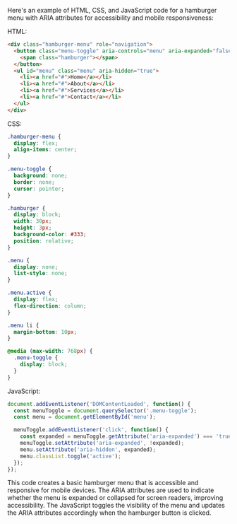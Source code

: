 Here's an example of HTML, CSS, and JavaScript code for a hamburger menu with ARIA attributes for accessibility and mobile responsiveness:

HTML:
```html
<div class="hamburger-menu" role="navigation">
  <button class="menu-toggle" aria-controls="menu" aria-expanded="false">
    <span class="hamburger"></span>
  </button>
  <ul id="menu" class="menu" aria-hidden="true">
    <li><a href="#">Home</a></li>
    <li><a href="#">About</a></li>
    <li><a href="#">Services</a></li>
    <li><a href="#">Contact</a></li>
  </ul>
</div>
```

CSS:
```css
.hamburger-menu {
  display: flex;
  align-items: center;
}

.menu-toggle {
  background: none;
  border: none;
  cursor: pointer;
}

.hamburger {
  display: block;
  width: 30px;
  height: 3px;
  background-color: #333;
  position: relative;
}

.menu {
  display: none;
  list-style: none;
}

.menu.active {
  display: flex;
  flex-direction: column;
}

.menu li {
  margin-bottom: 10px;
}

@media (max-width: 768px) {
  .menu-toggle {
    display: block;
  }
}
```

JavaScript:
```javascript
document.addEventListener('DOMContentLoaded', function() {
  const menuToggle = document.querySelector('.menu-toggle');
  const menu = document.getElementById('menu');

  menuToggle.addEventListener('click', function() {
    const expanded = menuToggle.getAttribute('aria-expanded') === 'true' || false;
    menuToggle.setAttribute('aria-expanded', !expanded);
    menu.setAttribute('aria-hidden', expanded);
    menu.classList.toggle('active');
  });
});
```

This code creates a basic hamburger menu that is accessible and responsive for mobile devices. The ARIA attributes are used to indicate whether the menu is expanded or collapsed for screen readers, improving accessibility. The JavaScript toggles the visibility of the menu and updates the ARIA attributes accordingly when the hamburger button is clicked.
